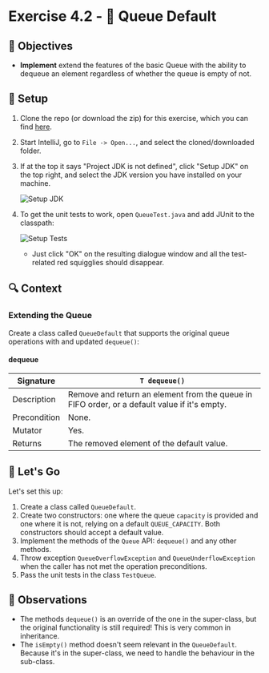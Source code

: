 # Exercise 4.2 - 🚏 Queue Default

## 🎯 Objectives

- **Implement** extend the features of the basic Queue with the ability to dequeue an element regardless of whether the queue is empty of not.

## 🔨 Setup

1. Clone the repo (or download the zip) for this exercise, which you can find [here](https://github.com/JAC-CS-Programming-4-W23/E7.2-Queue-Default).
2. Start IntelliJ, go to `File -> Open...`, and select the cloned/downloaded folder.
3. If at the top it says "Project JDK is not defined", click "Setup JDK" on the top right, and select the JDK version you have installed on your machine.

   ![Setup JDK](./images/Setup-JDK.png)

4. To get the unit tests to work, open `QueueTest.java` and add JUnit to the classpath:

   ![Setup Tests](./images/Setup-Tests.png)

   - Just click "OK" on the resulting dialogue window and all the test-related red squigglies should disappear.

## 🔍 Context

### Extending the Queue

Create a class called `QueueDefault` that supports the original queue operations with and updated `dequeue()`:

<!-- tabs:start -->

#### **dequeue**

| Signature    | `T dequeue()`                                                                                |
|--------------|----------------------------------------------------------------------------------------------|
| Description  | Remove and return an element from the queue in FIFO order, or a default value if it's empty. |
| Precondition | None.                                                                                        |
| Mutator      | Yes.                                                                                         |
| Returns      | The removed element of the default value.                                                    |

<!-- tabs:end -->

## 🚦 Let's Go

Let's set this up:

1. Create a class called `QueueDefault`.
3. Create two constructors: one where the queue `capacity` is provided and one where it is not, relying on a default `QUEUE_CAPACITY`. Both constructors should accept a default value.
4. Implement the methods of the `Queue` API: `dequeue()` and any other methods.
5. Throw exception `QueueOverflowException` and `QueueUnderflowException` when the caller has not met the operation preconditions.
6. Pass the unit tests in the class `TestQueue`.

## 🔬 Observations

- The methods `dequeue()` is an override of the one in the super-class, but the original functionality is still required! This is very common in inheritance.
- The `isEmpty()` method doesn't seem relevant in the `QueueDefault`. Because it's in the super-class, we need to handle the behaviour in the sub-class.





